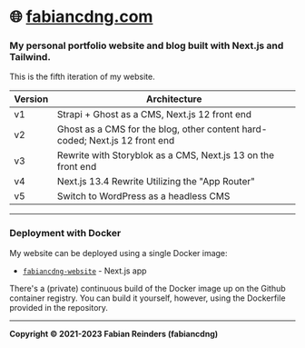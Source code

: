 # 🌐 [fabiancdng.com](https://fabiancdng.com)

### My personal portfolio website and blog built with Next.js and Tailwind.

This is the fifth iteration of my website.

| Version | Architecture                                                                                          |
| ------- | ----------------------------------------------------------------------------------------------------- |
| v1      | Strapi + Ghost as a CMS, Next.js 12 front end                                                         |
| v2      | Ghost as a CMS for the blog, other content hard-coded; Next.js 12 front end                           |
| v3      | Rewrite with Storyblok as a CMS, Next.js 13 on the front end                                          |
| v4      | Next.js 13.4 Rewrite Utilizing the "App Router"                                                       |
| v5      | Switch to WordPress as a headless CMS                                                                 |

---

### Deployment with Docker

My website can be deployed using a single Docker image:

- [`fabiancdng-website`](https://github.com/fabiancdng/fabiancdng.com/pkgs/container/fabiancdng-website) - Next.js app

There's a (private) continuous build of the Docker image up on the Github container registry. You can build it yourself, however, using the Dockerfile provided in the repository.

---

**Copyright © 2021-2023 Fabian Reinders (fabiancdng)**
